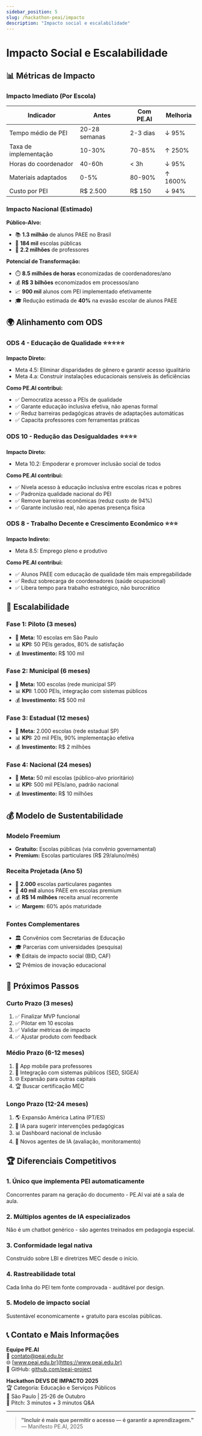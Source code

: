 ```yaml
---
sidebar_position: 5
slug: /hackathon-peai/impacto
description: "Impacto social e escalabilidade"
---
```


# Impacto Social e Escalabilidade

## 📊 Métricas de Impacto

### **Impacto Imediato (Por Escola)**

| Indicador | Antes | Com PE.AI | Melhoria |
|-----------|-------|-----------|----------|
| Tempo médio de PEI | 20-28 semanas | 2-3 dias | ↓ 95% |
| Taxa de implementação | 10-30% | 70-85% | ↑ 250% |
| Horas do coordenador | 40-60h | < 3h | ↓ 95% |
| Materiais adaptados | 0-5% | 80-90% | ↑ 1600% |
| Custo por PEI | R$ 2.500 | R$ 150 | ↓ 94% |

### **Impacto Nacional (Estimado)**

**Público-Alvo:**
- 📚 **1.3 milhão** de alunos PAEE no Brasil
- 🏫 **184 mil** escolas públicas
- 👥 **2.2 milhões** de professores

**Potencial de Transformação:**
- ⏱️ **8.5 milhões de horas** economizadas de coordenadores/ano
- 💰 **R$ 3 bilhões** economizados em processos/ano
- 📈 **900 mil** alunos com PEI implementado efetivamente
- 🎓 Redução estimada de **40%** na evasão escolar de alunos PAEE

## 🌍 Alinhamento com ODS

### **ODS 4 - Educação de Qualidade** ⭐⭐⭐⭐⭐
**Impacto Direto:**
- Meta 4.5: Eliminar disparidades de gênero e garantir acesso igualitário
- Meta 4.a: Construir instalações educacionais sensíveis às deficiências

**Como PE.AI contribui:**
- ✅ Democratiza acesso a PEIs de qualidade
- ✅ Garante educação inclusiva efetiva, não apenas formal
- ✅ Reduz barreiras pedagógicas através de adaptações automáticas
- ✅ Capacita professores com ferramentas práticas

### **ODS 10 - Redução das Desigualdades** ⭐⭐⭐⭐
**Impacto Direto:**
- Meta 10.2: Empoderar e promover inclusão social de todos

**Como PE.AI contribui:**
- ✅ Nivela acesso à educação inclusiva entre escolas ricas e pobres
- ✅ Padroniza qualidade nacional do PEI
- ✅ Remove barreiras econômicas (reduz custo de 94%)
- ✅ Garante inclusão real, não apenas presença física

### **ODS 8 - Trabalho Decente e Crescimento Econômico** ⭐⭐⭐
**Impacto Indireto:**
- Meta 8.5: Emprego pleno e produtivo

**Como PE.AI contribui:**
- ✅ Alunos PAEE com educação de qualidade têm mais empregabilidade
- ✅ Reduz sobrecarga de coordenadores (saúde ocupacional)
- ✅ Libera tempo para trabalho estratégico, não burocrático

## 🚀 Escalabilidade

### **Fase 1: Piloto (3 meses)**
- 🎯 **Meta:** 10 escolas em São Paulo
- 📊 **KPI:** 50 PEIs gerados, 80% de satisfação
- 💰 **Investimento:** R$ 100 mil

### **Fase 2: Municipal (6 meses)**
- 🎯 **Meta:** 100 escolas (rede municipal SP)
- 📊 **KPI:** 1.000 PEIs, integração com sistemas públicos
- 💰 **Investimento:** R$ 500 mil

### **Fase 3: Estadual (12 meses)**
- 🎯 **Meta:** 2.000 escolas (rede estadual SP)
- 📊 **KPI:** 20 mil PEIs, 90% implementação efetiva
- 💰 **Investimento:** R$ 2 milhões

### **Fase 4: Nacional (24 meses)**
- 🎯 **Meta:** 50 mil escolas (público-alvo prioritário)
- 📊 **KPI:** 500 mil PEIs/ano, padrão nacional
- 💰 **Investimento:** R$ 10 milhões

## 💰 Modelo de Sustentabilidade

### **Modelo Freemium**
- **Gratuito:** Escolas públicas (via convênio governamental)
- **Premium:** Escolas particulares (R$ 29/aluno/mês)

### **Receita Projetada (Ano 5)**
- 🏫 **2.000** escolas particulares pagantes
- 👥 **40 mil** alunos PAEE em escolas premium
- 💰 **R$ 14 milhões** receita anual recorrente
- 📈 **Margem:** 60% após maturidade

### **Fontes Complementares**
- 🏛️ Convênios com Secretarias de Educação
- 🎓 Parcerias com universidades (pesquisa)
- 🌍 Editais de impacto social (BID, CAF)
- 🏆 Prêmios de inovação educacional

## 🎯 Próximos Passos

### **Curto Prazo (3 meses)**
1. ✅ Finalizar MVP funcional
2. ✅ Pilotar em 10 escolas
3. ✅ Validar métricas de impacto
4. ✅ Ajustar produto com feedback

### **Médio Prazo (6-12 meses)**
1. 📱 App mobile para professores
2. 🤝 Integração com sistemas públicos (SED, SIGEA)
3. 🌐 Expansão para outras capitais
4. 🏆 Buscar certificação MEC

### **Longo Prazo (12-24 meses)**
1. 🌎 Expansão América Latina (PT/ES)
2. 🔬 IA para sugerir intervenções pedagógicas
3. 📊 Dashboard nacional de inclusão
4. 🤖 Novos agentes de IA (avaliação, monitoramento)

## 🏆 Diferenciais Competitivos

### **1. Único que implementa PEI automaticamente**
Concorrentes param na geração do documento - PE.AI vai até a sala de aula.

### **2. Múltiplos agentes de IA especializados**
Não é um chatbot genérico - são agentes treinados em pedagogia especial.

### **3. Conformidade legal nativa**
Construído sobre LBI e diretrizes MEC desde o início.

### **4. Rastreabilidade total**
Cada linha do PEI tem fonte comprovada - auditável por design.

### **5. Modelo de impacto social**
Sustentável economicamente + gratuito para escolas públicas.

## 📞 Contato e Mais Informações

**Equipe PE.AI**  
📧 contato@peai.edu.br  
🌐 [www.peai.edu.br](https://www.peai.edu.br)  
📱 GitHub: [github.com/peai-project](https://github.com/peai-project)  

**Hackathon DEVS DE IMPACTO 2025**  
🏆 Categoria: Educação e Serviços Públicos  
📍 São Paulo | 25-26 de Outubro  
🎤 Pitch: 3 minutos + 3 minutos Q&A  

---

> **"Incluir é mais que permitir o acesso — é garantir a aprendizagem."**  
> — Manifesto PE.AI, 2025
